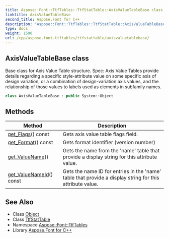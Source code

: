```yaml
---
title: Aspose::Font::TtfTables::TtfStatTable::AxisValueTableBase class
linktitle: AxisValueTableBase
second_title: Aspose.Font for C++
description: 'Aspose::Font::TtfTables::TtfStatTable::AxisValueTableBase class. Base class for Axis Value Table structure. Spec: Axis Value Tables provide details regarding a specific style-attribute value on some specific axis of design variation, or a combination of design-variation axis values, and the relationship of those values to labels used as elements in subfamily names in C++.'
type: docs
weight: 1500
url: /cpp/aspose.font.ttftables/ttfstattable/axisvaluetablebase/
---
```

## AxisValueTableBase class


Base class for Axis Value Table structure. Spec: Axis Value Tables provide details regarding a specific style-attribute value on some specific axis of design variation, or a combination of design-variation axis values, and the relationship of those values to labels used as elements in subfamily names.

```cpp
class AxisValueTableBase : public System::Object
```

## Methods

| Method | Description |
| --- | --- |
| [get_Flags](./get_flags/)() const | Gets axis value table flags field. |
| [get_Format](./get_format/)() const | Gets format identifier (version number) |
| [get_ValueName](./get_valuename/)() | Gets the name from the 'name' table that provide a display string for this attribute value. |
| [get_ValueNameId](./get_valuenameid/)() const | Gets the name ID for entries in the 'name' table that provide a display string for this attribute value. |
## See Also

* Class [Object](../../../system/object/)
* Class [TtfStatTable](../)
* Namespace [Aspose::Font::TtfTables](../../)
* Library [Aspose.Font for C++](../../../)
